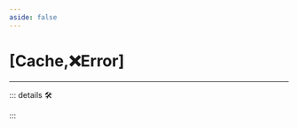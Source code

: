 ```yaml
---
aside: false
---
```

# <py>[Cache,❌<error>Error</error>]</py>

---

<!-- =================================================== -->
<!-- =================================================== -->
<!-- =================================================== -->
<!-- =================================================== -->
<!-- =================================================== -->
::: details 🛠

:::
